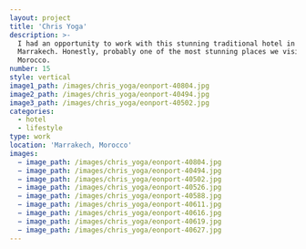 ```yaml
---
layout: project
title: 'Chris Yoga'
description: >-
  I had an opportunity to work with this stunning traditional hotel in
  Marrakech. Honestly, probably one of the most stunning places we visited in
  Morocco.
number: 15
style: vertical
image1_path: /images/chris_yoga/eonport-40804.jpg
image2_path: /images/chris_yoga/eonport-40494.jpg
image3_path: /images/chris_yoga/eonport-40502.jpg
categories:
  - hotel
  - lifestyle
type: work
location: 'Marrakech, Morocco'
images:
  − image_path: /images/chris_yoga/eonport-40804.jpg
  − image_path: /images/chris_yoga/eonport-40494.jpg
  − image_path: /images/chris_yoga/eonport-40502.jpg
  − image_path: /images/chris_yoga/eonport-40526.jpg
  − image_path: /images/chris_yoga/eonport-40588.jpg
  − image_path: /images/chris_yoga/eonport-40611.jpg
  − image_path: /images/chris_yoga/eonport-40616.jpg
  − image_path: /images/chris_yoga/eonport-40619.jpg
  − image_path: /images/chris_yoga/eonport-40627.jpg
---
```

